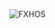 <div align="justify">
<picture>
    <source media="(prefers-color-scheme: dark)" srcset="https://i.ibb.co/svWgBpG4/output-gif.gif">
    <source media="(prefers-color-scheme: light)" srcset="https://i.ibb.co/svWgBpG4/output-gif.gif">
    <img alt="FXHOS" src="https://i.ibb.co/svWgBpG4/output-gif.gif">
</picture>
</div>